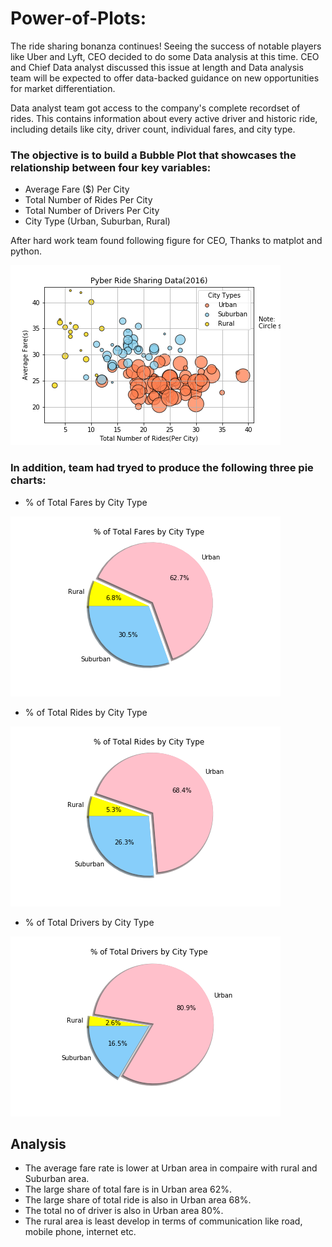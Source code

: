 # Power-of-Plots:

The ride sharing bonanza continues! Seeing the success of notable players like Uber and Lyft, CEO decided to do some Data analysis at this time. CEO and Chief Data analyst discussed this issue at length and Data analysis team will be expected to offer data-backed guidance on new opportunities for market differentiation.

Data analyst team got access to the company's complete recordset of rides. This contains information about every active driver and historic ride, including details like city, driver count, individual fares, and city type.

### The objective is to build a Bubble Plot that showcases the relationship between four key variables:

* Average Fare ($) Per City
* Total Number of Rides Per City
* Total Number of Drivers Per City
* City Type (Urban, Suburban, Rural)

After hard work team found following figure for CEO, Thanks to matplot and python.

![GitHub Logo](https://github.com/obaid8712/Power-of-Plots/blob/master/Project-01/Pyber/image/RideShare.png)

### In addition, team had tryed to produce the following three pie charts:

* % of Total Fares by City Type

![GitHub Logo](https://github.com/obaid8712/Power-of-Plots/blob/master/Project-01/Pyber/image/FareCity.png)

* % of Total Rides by City Type

![GitHub Logo](https://github.com/obaid8712/Power-of-Plots/blob/master/Project-01/Pyber/image/RideCity.png)

* % of Total Drivers by City Type

![GitHub Logo](https://github.com/obaid8712/Power-of-Plots/blob/master/Project-01/Pyber/image/DriverCity.png)

## Analysis
* The average fare rate is lower at Urban area in compaire with rural and Suburban area.
* The large share of total fare is in Urban area 62%.
* The large share of total ride is also in Urban area 68%.
* The total no of driver is also in Urban area 80%.
* The rural area is least develop in terms of communication like road, mobile phone, internet etc.
